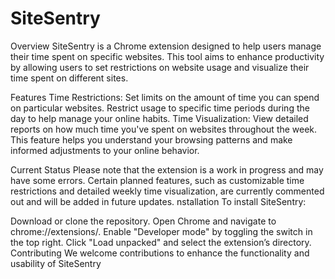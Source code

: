 # SiteSentry

Overview
SiteSentry is a Chrome extension designed to help users manage their time spent on specific websites. This tool aims to enhance productivity by allowing users to set restrictions on website usage and visualize their time spent on different sites.

Features
Time Restrictions: Set limits on the amount of time you can spend on particular websites. Restrict usage to specific time periods during the day to help manage your online habits.
Time Visualization: View detailed reports on how much time you've spent on websites throughout the week. This feature helps you understand your browsing patterns and make informed adjustments to your online behavior.

Current Status
Please note that the extension is a work in progress and may have some errors. Certain planned features, such as customizable time restrictions and detailed weekly time visualization, are currently commented out and will be added in future updates.
nstallation
To install SiteSentry:

Download or clone the repository.
Open Chrome and navigate to chrome://extensions/.
Enable "Developer mode" by toggling the switch in the top right.
Click "Load unpacked" and select the extension’s directory.
Contributing
We welcome contributions to enhance the functionality and usability of SiteSentry

